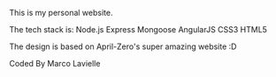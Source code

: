 This is my personal website.

The tech stack is:
Node.js
Express
Mongoose
AngularJS
CSS3
HTML5

The design is based on April-Zero's super amazing website :D

Coded By Marco Lavielle
